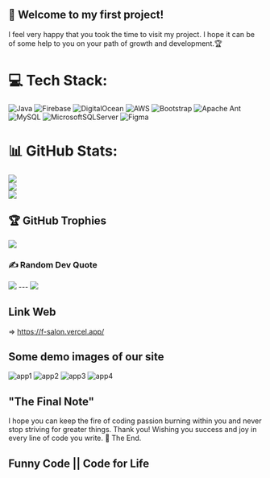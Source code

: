 
## 🌟 Welcome to my first project!
I feel very happy that you took the time to visit my project. I hope it can be of some help to you on your path of growth and development.🏆

# 💻 Tech Stack: 
![Java](https://img.shields.io/badge/java-%23ED8B00.svg?style=for-the-badge&logo=openjdk&logoColor=white) ![Firebase](https://img.shields.io/badge/firebase-%23039BE5.svg?style=for-the-badge&logo=firebase) ![DigitalOcean](https://img.shields.io/badge/DigitalOcean-%230167ff.svg?style=for-the-badge&logo=digitalOcean&logoColor=white) ![AWS](https://img.shields.io/badge/AWS-%23FF9900.svg?style=for-the-badge&logo=amazon-aws&logoColor=white) ![Bootstrap](https://img.shields.io/badge/bootstrap-%238511FA.svg?style=for-the-badge&logo=bootstrap&logoColor=white) ![Apache Ant](https://img.shields.io/badge/Apache%20Ant-A81C7D?style=for-the-badge&logo=Apache%20Ant&logoColor=white) ![MySQL](https://img.shields.io/badge/mysql-4479A1.svg?style=for-the-badge&logo=mysql&logoColor=white) ![MicrosoftSQLServer](https://img.shields.io/badge/Microsoft%20SQL%20Server-CC2927?style=for-the-badge&logo=microsoft%20sql%20server&logoColor=white) ![Figma](https://img.shields.io/badge/figma-%23F24E1E.svg?style=for-the-badge&logo=figma&logoColor=white) 
# 📊 GitHub Stats: 
![](https://github-readme-stats.vercel.app/api?username=mikey-occur&theme=dark&hide_border=false&include_all_commits=false&count_private=false)<br/> ![](https://github-readme-streak-stats.herokuapp.com/?user=mikey-occur&theme=dark&hide_border=false)<br/> ![](https://github-readme-stats.vercel.app/api/top-langs/?username=mikey-occur&theme=dark&hide_border=false&include_all_commits=false&count_private=false&layout=compact)
## 🏆 GitHub Trophies 
![](https://github-profile-trophy.vercel.app/?username=mikey-occur&theme=radical&no-frame=false&no-bg=true&margin-w=4)
### ✍️ Random Dev Quote 
![](https://quotes-github-readme.vercel.app/api?type=horizontal&theme=radical) --- [![](https://visitcount.itsvg.in/api?id=mikey-occur&icon=0&color=0)](https://visitcount.itsvg.in) <!-- Proudly created with GPRM ( https://gprm.itsvg.in ) -->

## Link Web 

=> https://f-salon.vercel.app/

## Some demo images of our site
![app1](https://github.com/user-attachments/assets/7b7e7fec-68d8-4dbd-8553-2e8a170a2975) 
![app2](https://github.com/user-attachments/assets/baa1c293-fa68-49a6-bd85-8eedb24369a6)
![app3](https://github.com/user-attachments/assets/5ddbec4e-7d55-404a-903a-27993ab4a55c) 
![app4](https://github.com/user-attachments/assets/6f2a257c-231b-4152-9393-8f02beabf211)
## "The Final Note" 
I hope you can keep the fire of coding passion burning within you and never stop striving for greater things. Thank you! Wishing you success and joy in every line of code you write. 🚀 The End. 

## Funny Code || Code for Life
